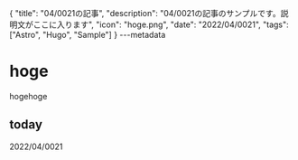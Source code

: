 {
  "title": "04/0021の記事",
  "description": "04/0021の記事のサンプルです。説明文がここに入ります",
  "icon": "hoge.png",
  "date": "2022/04/0021",
  "tags": ["Astro", "Hugo", "Sample"]
}
---metadata

# hoge
hogehoge

## today
2022/04/0021